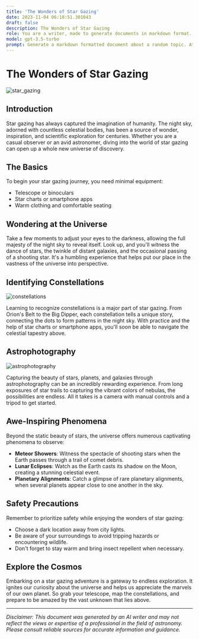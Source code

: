 ```yaml
---
title: 'The Wonders of Star Gazing'
date: 2023-11-04 06:18:51.301043
draft: false
description: The Wonders of Star Gazing
role: You are a writer, made to generate documents in markdown format. It is very important that all of the documents you generate are in valid markdown format.
model: gpt-3.5-turbo
prompt: Generate a markdown formatted document about a random topic. At the bottom, include a disclaimer explaining that the document was generated by you. The first line of the document should be the title. Make sure that the entire document is in proper markdown format, using a mix of various tags to make the document visually appealing.
---
```


# The Wonders of Star Gazing

![star_gazing](https://example.com/star-gazing.jpg)

## Introduction

Star gazing has always captured the imagination of humanity. The night sky, adorned with countless celestial bodies, has been a source of wonder, inspiration, and scientific exploration for centuries. Whether you are a casual observer or an avid astronomer, diving into the world of star gazing can open up a whole new universe of discovery.

## The Basics

To begin your star gazing journey, you need minimal equipment:

- Telescope or binoculars
- Star charts or smartphone apps
- Warm clothing and comfortable seating

## Wondering at the Universe

Take a few moments to adjust your eyes to the darkness, allowing the full majesty of the night sky to reveal itself. Look up, and you'll witness the dance of stars, the twinkle of distant galaxies, and the occasional passing of a shooting star. It's a humbling experience that helps put our place in the vastness of the universe into perspective.

## Identifying Constellations

![constellations](https://example.com/constellations.jpg)

Learning to recognize constellations is a major part of star gazing. From Orion's Belt to the Big Dipper, each constellation tells a unique story, connecting the dots to form patterns in the night sky. With practice and the help of star charts or smartphone apps, you'll soon be able to navigate the celestial tapestry above.

## Astrophotography

![astrophotography](https://example.com/astrophotography.jpg)

Capturing the beauty of stars, planets, and galaxies through astrophotography can be an incredibly rewarding experience. From long exposures of star trails to capturing the vibrant colors of nebulas, the possibilities are endless. All it takes is a camera with manual controls and a tripod to get started.

## Awe-Inspiring Phenomena

Beyond the static beauty of stars, the universe offers numerous captivating phenomena to observe:

- **Meteor Showers**: Witness the spectacle of shooting stars when the Earth passes through a trail of comet debris.
- **Lunar Eclipses**: Watch as the Earth casts its shadow on the Moon, creating a stunning celestial event.
- **Planetary Alignments**: Catch a glimpse of rare planetary alignments, when several planets appear close to one another in the sky.

## Safety Precautions

Remember to prioritize safety while enjoying the wonders of star gazing:

- Choose a dark location away from city lights.
- Be aware of your surroundings to avoid tripping hazards or encountering wildlife.
- Don't forget to stay warm and bring insect repellent when necessary.

## Explore the Cosmos

Embarking on a star gazing adventure is a gateway to endless exploration. It ignites our curiosity about the universe and helps us appreciate the marvels of our own planet. So grab your telescope, map the constellations, and prepare to be amazed by the vast unknown that lies above.

---

*Disclaimer: This document was generated by an AI writer and may not reflect the views or expertise of a professional in the field of astronomy. Please consult reliable sources for accurate information and guidance.*
